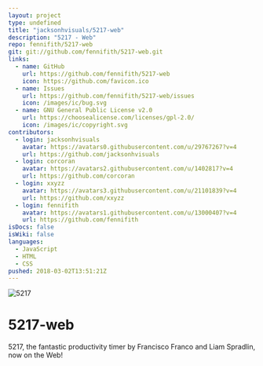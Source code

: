```yaml
---
layout: project
type: undefined
title: "jacksonhvisuals/5217-web"
description: "5217 - Web"
repo: fennifith/5217-web
git: git://github.com/fennifith/5217-web.git
links:
  - name: GitHub
    url: https://github.com/fennifith/5217-web
    icon: https://github.com/favicon.ico
  - name: Issues
    url: https://github.com/fennifith/5217-web/issues
    icon: /images/ic/bug.svg
  - name: GNU General Public License v2.0
    url: https://choosealicense.com/licenses/gpl-2.0/
    icon: /images/ic/copyright.svg
contributors:
  - login: jacksonhvisuals
    avatar: https://avatars0.githubusercontent.com/u/29767267?v=4
    url: https://github.com/jacksonhvisuals
  - login: corcoran
    avatar: https://avatars2.githubusercontent.com/u/1402817?v=4
    url: https://github.com/corcoran
  - login: xxyzz
    avatar: https://avatars3.githubusercontent.com/u/21101839?v=4
    url: https://github.com/xxyzz
  - login: fennifith
    avatar: https://avatars1.githubusercontent.com/u/13000407?v=4
    url: https://github.com/fennifith
isDocs: false
isWiki: false
languages:
  - JavaScript
  - HTML
  - CSS
pushed: 2018-03-02T13:51:21Z
---
```


![5217](https://i.imgur.com/m1F5vNM.jpg)

# 5217-web

5217, the fantastic productivity timer by Francisco Franco and Liam Spradlin, now on the Web!
